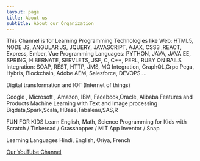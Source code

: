 ```yaml
---
layout: page
title: About us
subtitle: About our Organization
---
```


This Channel is for Learning Programming Technologies like
Web: HTML5, NODE JS, ANGULAR JS, JQUERY, JAVASCRIPT, AJAX, CSS3 ,REACT, Express, Ember, Vue
Programming Languages: PYTHON, JAVA, JAVA EE, SPRING, HIBERNATE, SERVLETS, JSF, C, C++, PERL, RUBY ON RAILS
Integration: SOAP, REST, HTTP, JMS, MQ Integration, GraphQL,Grpc
Pega, Hybris, Blockchain, Adobe AEM, Salesforce, DEVOPS....

Digital transformation and IOT (Internet of things)

Google , Microsoft , Amazon, IBM, Facebook,Oracle, Alibaba Features and Products
Machine Learning with Text and Image processing
Bigdata,Spark,Scala, HBase,Tabaleau,SAS,R

FUN FOR KIDS
Learn English, Math, Science
Programming for Kids with Scratch / Tinkercad / Grasshopper / MIT App Inventor / Snap

Learning Languages
Hindi, English, Oriya, French

[Our YouTube Channel](https://www.youtube.com/channel/UCPK-CMPMf8juRuFyUVzwDsw)
